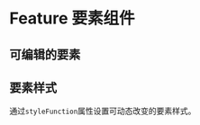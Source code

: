 # Feature 要素组件

## 可编辑的要素

<preview comp="modifyFeature"></preview>

## 要素样式

通过`styleFunction`属性设置可动态改变的要素样式。

<preview comp="featureStyle"></preview>
